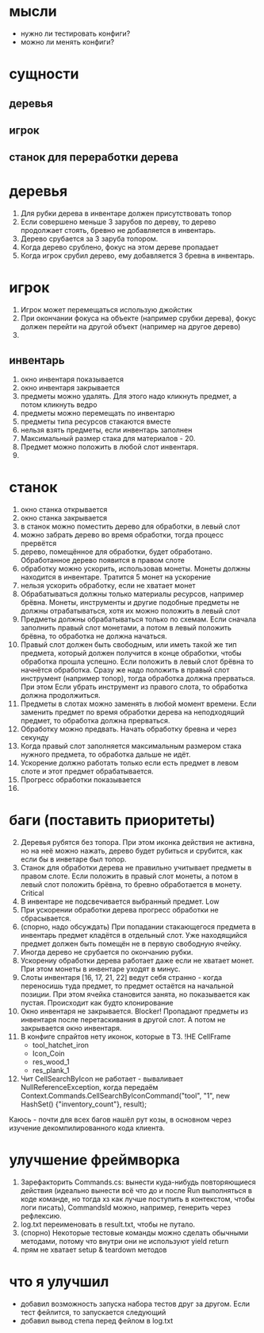 # мысли
* нужно ли тестировать конфиги?
* можно ли менять конфиги?


# сущности
## деревья
## игрок
## станок для переработки дерева

# деревья
1. Для рубки дерева в инвентаре должен присутствовать топор
2. Если совершено меньше 3 зарубов по дереву, то дерево продолжает стоять, бревно не добавляется в инвентарь.
3. Дерево срубается за 3 заруба топором.
4. Когда дерево срублено, фокус на этом дереве пропадает
5. Когда игрок срубил дерево, ему добавляется 3 бревна в инвентарь.

# игрок
1. Игрок может перемещаться использую джойстик
2. При окончании фокуса на объекте (например срубки дерева), фокус должен перейти на другой объект (например на другое дерево)
3. 

## инвентарь
1. окно инвентаря показывается
2. окно инвентаря закрывается
3. предметы можно удалять. Для этого надо кликнуть предмет, а потом кликнуть ведро
4. предметы можно перемещать по инвентарю
6. предметы типа ресурсов стакаются вместе
7. нельзя взять предметы, если инвентарь заполнен
8. Максимальный размер стака для материалов - 20.
9. Предмет можно положить в любой слот инвентаря.
11. 


# станок
1. окно станка открывается
2. окно станка закрывается
3. в станок можно поместить дерево для обработки, в левый слот
4. можно забрать дерево во время обработки, тогда процесс прервётся
5. дерево, помещённое для обработки, будет обработано. Обработанное дерево появится в правом слоте
6. обработку можно ускорить, использовав монеты. Монеты должны находится в инвентаре. Тратится 5 монет на ускорение
7. нельзя ускорить обработку, если не хватает монет
8. Обрабатываться должны только материалы ресурсов, например брёвна. Монеты, инструменты и другие подобные предметы не должны отрабатываться, хотя их можно положить в левый слот
9. Предметы должны обрабатываться только по схемам. Если сначала заполнить правый слот монетами, а потом в левый положить брёвна, то обработка не должна начаться.
10. Правый слот должен быть свободным, или иметь такой же тип предмета, который должен получится в конце обработки, чтобы обработка прошла успешно. Если положить в левый слот брёвна то начнётся обработка. Сразу же надо положить в правый слот инструмент (например топор), тогда обработка должна прерваться. При этом Если убрать инструмент из правого слота, то обработка должна продолжиться. 
11. Предметы в слотах можно заменять в любой момент времени. Если заменить предмет по время обработки дерева на неподходящий предмет, то обработка должна прерваться.
12. Обработку можно предвать. Начать обработку бревна и через секунду 
13. Когда правый слот заполняется максимальным размером стака нужного предмета, то обработка дальше не идёт.
14. Ускорение должно работать только если есть предмет в левом слоте и этот предмет обрабатывается.
15. Прогресс обработки показывается
16. 


# баги (поставить приоритеты)
2. Деревья рубятся без топора. При этом иконка действия не активна, но на неё можно нажать, дерево будет рубиться и срубится, как если бы в инветаре был топор.
3. Станок для обработки дерева не правильно учитывает предметы в правом слоте. Если положить в правый слот монеты, а потом в левый слот положить брёвна, то бревно обработается в монету. Critical
4. В инвентаре не подсвечивается выбранный предмет. Low
5. При ускорении обработки дерева прогресс обработки не сбрасывается.
6. (спорно, надо обсуждать) При попадании стакающегося предмета в инвентарь предмет кладётся в отдельный слот. Уже находящийся предмет должен быть помещён не в первую свободную ячейку.
7. Иногда дерево не срубается по окончанию рубки.
8. Ускорениу обработки дерева работает даже если не хватает монет. При этом монеты в инвентаре уходят в минус.
9. Cлоты инвентаря [16, 17, 21, 22] ведут себя странно - когда переносишь туда предмет, то предмет остаётся на начальной позиции. При этом ячейка становится занята, но показывается как пустая. Происходит как будто клонирование
10. Окно инвентаря не закрывается. Blocker! Пропадают предметы из инвентаря после перетаскивания в другой слот. А потом не закрывается окно инвентаря.
11. В конфиге спрайтов нету иконок, которые в ТЗ. !НЕ CellFrame
    - tool_hatchet_iron
    - Icon_Coin
    - res_wood_1
    - res_plank_1
12. Чит CellSearchByIcon не работает - вываливает NullReferenceException, когда передаём Context.Commands.CellSearchByIconCommand("tool", "1", new HashSet<string>() {"inventory_count"}, result);

Каюсь - почти для всех багов нашёл рут козы, в основном через изучение декомпилированного кода клиента.


# улучшение фреймворка
1. Зарефакторить Commands.cs: вынести куда-нибудь повторяющиеся действия (идеально вынести всё что до и после Run выполняться в коде команде, но тогда хз как лучше поступить в контекстом, чтобы логи писать), CommandsId можно, например, генерить через рефлексию.
2. log.txt переименовать в result.txt, чтобы не путало.
3. (спорно) Некоторые тестовые команды можно сделать обычными методами, потому что внутри они не используют yield return
4. прям не хватает setup & teardown методов

# что я улучшил
* добавил возможность запуска набора тестов друг за другом. Если тест фейлится, то запускается следующий
* добавил вывод степа перед фейлом в log.txt
